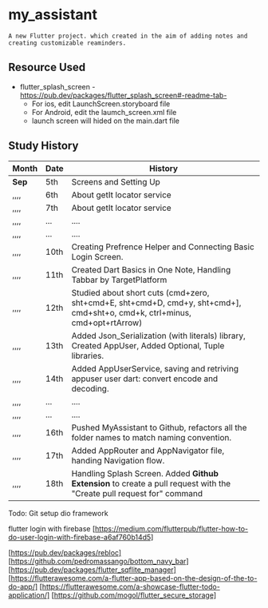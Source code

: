 # my_assistant
    A new Flutter project. which created in the aim of adding notes and creating customizable reaminders. 

## Resource Used 
- flutter_splash_screen - https://pub.dev/packages/flutter_splash_screen#-readme-tab-
    - For ios, edit LaunchScreen.storyboard file
    - For Android, edit the laumch_screen.xml file 
    - launch screen will hided on the main.dart file 

## Study History 

Month    | Date     | History
---------|----------|---------
 **Sep** | 5th      | Screens and Setting Up
 ,,,,    | 6th      | About getIt locator service 
 ,,,,    | 7th      | About getIt locator service 
 ,,,,    | ...      | ....
 ,,,,    | ...      | ....
 ,,,,    | 10th     | Creating Prefrence Helper and Connecting Basic Login Screen. 
 ,,,,    | 11th     | Created Dart Basics in One Note, Handling Tabbar by TargetPlatform
 ,,,,    | 12th     | Studied about short cuts (cmd+zero, sht+cmd+E, sht+cmd+D, cmd+y, sht+cmd+], cmd+sht+o, cmd+k, ctrl+minus, cmd+opt+rtArrow)
 ,,,,    | 13th     | Added Json_Serialization (with literals) library, Created AppUser, Added Optional, Tuple libraries. 
 ,,,,    | 14th     | Added AppUserService, saving and retriving appuser user dart: convert encode and decoding.
 ,,,,    | ...      | ....
 ,,,,    | ...      | ....
 ,,,,    | 16th     | Pushed MyAssistant to Github, refactors all the folder names to match naming convention. 
 ,,,,    | 17th     | Added AppRouter and AppNavigator file, handing Navigation flow. 
 ,,,,    | 18th     | Handling Splash Screen. Added **Github** **Extension** to create a pull request with the "Create pull request for" command

 


Todo: 
Git setup 
dio framework 

flutter login with firebase [https://medium.com/flutterpub/flutter-how-to-do-user-login-with-firebase-a6af760b14d5]


[https://pub.dev/packages/rebloc] 
[https://github.com/pedromassango/bottom_navy_bar]
[https://pub.dev/packages/flutter_sqflite_manager]
[https://flutterawesome.com/a-flutter-app-based-on-the-design-of-the-to-do-app/]
[https://flutterawesome.com/a-showcase-flutter-todo-application/]
[https://github.com/mogol/flutter_secure_storage]
